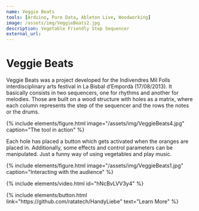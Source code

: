 ```yaml
---
name: Veggie Beats
tools: [Arduino, Pure Data, Ableton Live, Woodworking]
image: /assets/img/VeggieBeats2.jpg
description: Vegetable Friendly Step Sequencer
external_url:
---
```


# Veggie Beats

Veggie Beats was a project developed for the Indivendres Mil Folls interdisciplinary arts festival in La Bisbal d’Empordà (17/08/2013). It basically consists in two sequencers, one for rhythms and another for melodies. Those are built on a wood structure with holes as a matrix, where each column represents the step of the sequencer and the rows the notes or the drums.

{% include elements/figure.html image="/assets/img/VeggieBeats4.jpg" caption="The tool in action" %}

Each hole has placed a button which gets activated when the oranges are placed in. Additionally, some effects and control parameters can be manipulated. Just a funny way of using vegetables and play music.

{% include elements/figure.html image="/assets/img/VeggieBeats1.jpg" caption="Interacting with the audience" %}

{% include elements/video.html id="hNcBvLVV3y4" %}

<p class="text-center">
{% include elements/button.html link="https://github.com/ratatech/HandyLiebe" text="Learn More" %}
</p>
